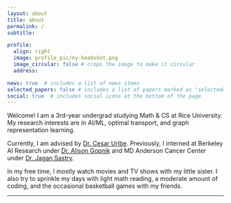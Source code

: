 ```yaml
---
layout: about
title: about
permalink: /
subtitle: 

profile:
  align: right
  image: profile_pic/ny-headshot.png
  image_circular: false # crops the image to make it circular
  address:

news: true  # includes a list of news items
selected_papers: false # includes a list of papers marked as "selected={true}"
social: true  # includes social icons at the bottom of the page
---
```


Welcome! I am a 3rd-year undergrad studying Math & CS at Rice University. My research interests are in AI/ML, optimal transport, and graph representation learning. 

Currently, I am advised by [Dr. Cesar Uribe](https://cauribe.rice.edu/). Previously, I interned at Berkeley AI Research under [Dr. Alison Gopnik](http://www.gopniklab.berkeley.edu/alison) and MD Anderson Cancer Center under [Dr. Jagan Sastry](https://faculty.mdanderson.org/profiles/jagannadha_sastry.html). 

In my free time, I mostly watch movies and TV shows with my little sister. I also try to sprinkle my days with light math reading, a moderate amount of coding, and the occasional basketball games with my friends. 

---
